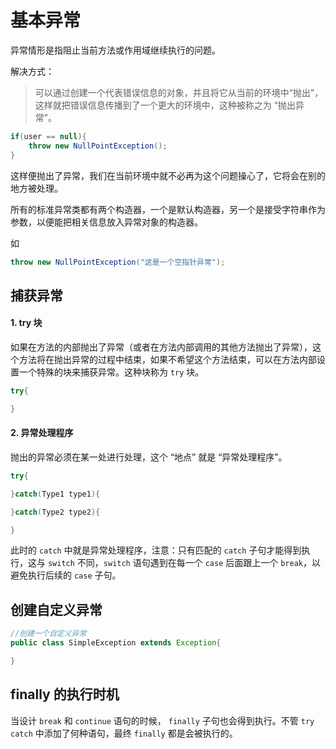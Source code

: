 # 基本异常

异常情形是指阻止当前方法或作用域继续执行的问题。

解决方式：

> 可以通过创建一个代表错误信息的对象，并且将它从当前的环境中“抛出”，这样就把错误信息传播到了一个更大的环境中，这种被称之为 “抛出异常”。

```java
if(user == null){
    throw new NullPointException();
}
```
这样便抛出了异常，我们在当前环境中就不必再为这个问题操心了，它将会在别的地方被处理。

所有的标准异常类都有两个构造器，一个是默认构造器，另一个是接受字符串作为参数，以便能把相关信息放入异常对象的构造器。

如

```java
throw new NullPointException("这是一个空指针异常");
```


## 捕获异常

#### 1. try 块

如果在方法的内部抛出了异常（或者在方法内部调用的其他方法抛出了异常），这个方法将在抛出异常的过程中结束，如果不希望这个方法结束，可以在方法内部设置一个特殊的块来捕获异常。这种块称为 `try` 块。

```java
try{

}
```

#### 2. 异常处理程序
抛出的异常必须在某一处进行处理，这个 “地点” 就是 “异常处理程序”。

```java
try{

}catch(Type1 type1){

}catch(Type2 type2){

}

```

此时的 `catch` 中就是异常处理程序，注意：只有匹配的 `catch` 子句才能得到执行，这与 `switch` 不同，`switch` 语句遇到在每一个 `case` 后面跟上一个 `break`，以避免执行后续的 `case` 子句。

## 创建自定义异常

```java
//创建一个自定义异常
public class SimpleException extends Exception{

}

```

## finally 的执行时机
当设计 `break` 和 `continue` 语句的时候， `finally` 子句也会得到执行。不管 `try catch` 中添加了何种语句，最终 `finally` 都是会被执行的。